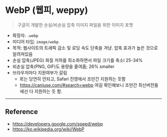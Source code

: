 # WebP (웹피, weppy)

> 구글이 개발한 손실/비손실 압축 이미지 파일을 위한 이미지 포맷

- 확장자: `.webp`
- 미디어 타입: `image/webp`
- 목적: 웹사이트의 트래픽 감소 및 로딩 속도 단축을 겨냥. 압축 효과가 높은 것으로 알려져있음
- 손실 압축(JPEG) 화질 저하를 최소화하면서 파일 크기를 축소l 25-34%
- 비손실 압축(PNG, GIF)도 용량을 줄여줌; 26% smaller
- 브라우저마다 지원여부가 갈림
  - IE는 당연히 안되고, Safari 진영에서 조만간 지원하는 듯함
  - https://caniuse.com/#search=webp 여길 확인해보니 조만간 최신버전들에선 다 지원하는 듯 함.

---
## Reference
- https://developers.google.com/speed/webp
- https://ko.wikipedia.org/wiki/WebP
